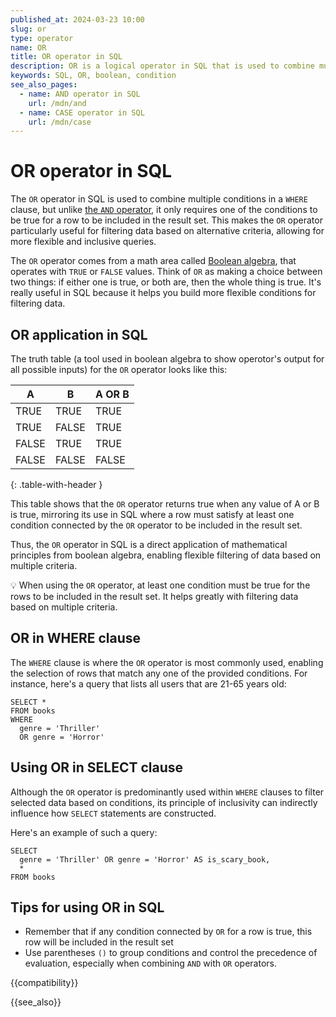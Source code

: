 ```yaml
---
published_at: 2024-03-23 10:00
slug: or
type: operator
name: OR
title: OR operator in SQL
description: OR is a logical operator in SQL that is used to combine multiple conditions, typically used inside a WHERE clause.
keywords: SQL, OR, boolean, condition
see_also_pages:
  - name: AND operator in SQL
    url: /mdn/and
  - name: CASE operator in SQL
    url: /mdn/case
---
```


# OR operator in SQL

The `OR` operator in SQL is used to combine multiple conditions in a `WHERE` clause, but unlike [the `AND` operator](/mdn/and), it only requires one of the conditions to be true for a row to be included in the result set. This makes the `OR` operator particularly useful for filtering data based on alternative criteria, allowing for more flexible and inclusive queries.

The `OR` operator comes from a math area called [Boolean algebra](https://en.wikipedia.org/wiki/Boolean_algebra), that operates with `TRUE` or `FALSE` values. Think of `OR` as making a choice between two things: if either one is true, or both are, then the whole thing is true. It's really useful in SQL because it helps you build more flexible conditions for filtering data.

## OR application in SQL

The truth table (a tool used in boolean algebra to show operotor's output for all possible inputs) for the `OR` operator looks like this:

| A     | B     | A OR B  |
|-------|-------|---------|
| TRUE  | TRUE  | TRUE    |
| TRUE  | FALSE | TRUE    |
| FALSE | TRUE  | TRUE    |
| FALSE | FALSE | FALSE   |
{: .table-with-header }

This table shows that the `OR` operator returns true when any value of A or B is true, mirroring its use in SQL where a row must satisfy at least one condition connected by the `OR` operator to be included in the result set.

Thus, the `OR` operator in SQL is a direct application of mathematical principles from boolean algebra, enabling flexible filtering of data based on multiple criteria.

:bulb: When using the `OR` operator, at least one condition must be true for the rows to be included in the result set. It helps greatly with filtering data based on multiple criteria.

## OR in WHERE clause

The `WHERE` clause is where the `OR` operator is most commonly used, enabling the selection of rows that match any one of the provided conditions. For instance, here's a query that lists all users that are 21-65 years old:

~~~pgsql
SELECT *
FROM books
WHERE
  genre = 'Thriller'
  OR genre = 'Horror'
~~~

## Using OR in SELECT clause

Although the `OR` operator is predominantly used within `WHERE` clauses to filter selected data based on conditions, its principle of inclusivity can indirectly influence how `SELECT` statements are constructed.

Here's an example of such a query:

~~~pgsql
SELECT
  genre = 'Thriller' OR genre = 'Horror' AS is_scary_book,
  *
FROM books
~~~

## Tips for using OR in SQL

* Remember that if any condition connected by `OR` for a row is true, this row will be included in the result set
* Use parentheses `()` to group conditions and control the precedence of evaluation, especially when combining `AND` with `OR` operators.

{{compatibility}}

{{see_also}}
